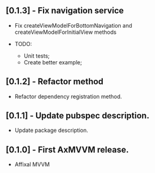 ## [0.1.3] - Fix navigation service

* Fix createViewModelForBottomNavigation and createViewModelForInitialView methods

* TODO: 
    - Unit tests;
    - Create better example;

## [0.1.2] - Refactor method

* Refactor dependency registration method.

## [0.1.1] - Update pubspec description.

* Update package description. 

## [0.1.0] - First AxMVVM release.

* Affixal MVVM